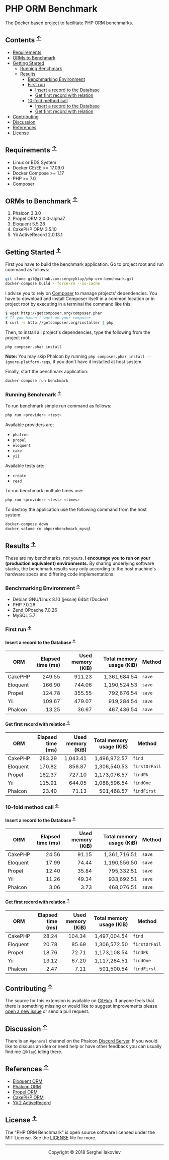 # PHP ORM Benchmark

The Docker based project to facilitate PHP ORM benchmarks.

## Contents <sup>[↑](#php-orm-benchmark)</sup>

* [Requirements](#requirements-)
* [ORMs to Benchmark](#orms-to-benchmark-)
* [Getting Started](#getting-started-)
  * [Running Benchmark](#running-benchmark-)
  * [Results](#results-)
    * [Benchmarking Environment](#benchmarking-environment-)
    * [First run](#first-run-get-)
      * [Insert a record to the Database](#insert-a-record-to-the-database-)
      * [Get first record with relation](#get-first-record-with-relation-)
    * [10-fold method call](#10-fold-method-)
      * [Insert a record to the Database](#insert-a-record-to-the-database--1)
      * [Get first record with relation](#get-first-record-with-relation--1)
* [Contributing](#contributing-)
* [Discussion](#discussion-)
* [References](#references-)
* [License](#license-)

## Requirements <sup>[↑](#php-orm-benchmark)</sup>

* Linux or BDS System
* Docker CE/EE >= 17.09.0
* Docker Compose >= 1.17
* PHP >= 7.0
* Composer

## ORMs to Benchmark <sup>[↑](#php-orm-benchmark)</sup>

1. Phalcon 3.3.0
2. Propel ORM 2.0.0-alpha7
3. Eloquent 5.5.28
4. CakePHP ORM 3.5.10
5. Yii ActiveRecord 2.0.13.1

## Getting Started <sup>[↑](#php-orm-benchmark)</sup>

First you have to build the benchmark application. Go to project root and run command as follows:

```sh
git clone git@github.com:sergeyklay/php-orm-benchmark.git
docker-compose build --force-rm --no-cache
```

I advise you to rely on [Composer](https://getcomposer.org) to manage projects’ dependencies.
You have to download and install Composer itself in a common location or in project root by executing in a terminal the command like this:

```sh
$ wget http://getcomposer.org/composer.phar
# If you haven't wget on your computer
$ curl -s http://getcomposer.org/installer | php
```

Then, to install all project's dependencies, type the following from the project root:

```sh
php composer.phar install
```

**Note:** You may skip Phalcon by running `php composer.phar install --ignore-platform-reqs`, if you don't have it installed at host system.

Finally, start the benchmark application:

```sh
docker-compose run benchmark
```

### Running Benchmark <sup>[↑](#php-orm-benchmark)</sup>

To run benchmark simple run command as follows:

```sh
php run <provider> <test>
```

Available providers are:

* `phalcon`
* `propel`
* `eloquent`
* `cake`
* `yii`

Available tests are:

* `create`
* `read`

To run benchmark multiple times use:

```sh
php run <provider> <test> <times>
```

To destroy the application use the following command from the host system:

```sh
docker-compose down
docker volume rm phpormbenchmark_mysql
```

## Results <sup>[↑](#php-orm-benchmark)</sup>

These are my benchmarks, not yours. **I encourage you to run on your (production equivalent) environments.**
By sharing underlying software stacks, the benchmark results vary only according to the host machine's hardware specs and differing code implementations.

### Benchmarking Environment <sup>[↑](#php-orm-benchmark)</sup>

* Debian GNU/Linux 8.10 (jessie) 64bit (Docker)
* PHP 7.0.26
* Zend OPcache 7.0.26
* MySQL 5.7

### First run <sup>[↑](#php-orm-benchmark)</sup>

#### Insert a record to the Database <sup>[↑](#php-orm-benchmark)</sup>

| ORM               |   Elapsed time (ms) | Used memory (KiB) | Total memory usage (KiB) | Method       |
|-------------------|--------------------:|------------------:|-------------------------:|--------------|
| CakePHP           |              249.55 |            911.23 |             1,361,684.54 | `save`       |
| Eloquent          |              166.90 |            744.06 |             1,190,524.53 | `save`       |
| Propel            |              124.78 |            355.55 |               792,676.54 | `save`       |
| Yii               |              109.67 |            479.07 |               919,284.54 | `save`       |
| Phalcon           |               13.25 |             36.67 |               467,436.54 | `save`       |

#### Get first record with relation <sup>[↑](#php-orm-benchmark)</sup>

| ORM               |   Elapsed time (ms) | Used memory (KiB) | Total memory usage (KiB) | Method       |
|-------------------|--------------------:|------------------:|-------------------------:|--------------|
| CakePHP           |              283.29 |          1,043.41 |             1,496,972.57 | `find`       |
| Eloquent          |              170.82 |            856.87 |             1,306,540.53 | `firstOrFail`|
| Propel            |              162.37 |            727.10 |             1,173,076.57 | `findPk`     |
| Yii               |              115.91 |            644.05 |             1,088,596.54 | `findOne`    |
| Phalcon           |               23.40 |             71.13 |               501,468.57 | `findFirst`  |

### 10-fold method call <sup>[↑](#php-orm-benchmark)</sup>

#### Insert a record to the Database <sup>[↑](#php-orm-benchmark)</sup>

| ORM               |   Elapsed time (ms) | Used memory (KiB) | Total memory usage (KiB) | Method       |
|-------------------|--------------------:|------------------:|-------------------------:|--------------|
| CakePHP           |               24.56 |             91.15 |             1,361,716.51 | `save`       |
| Eloquent          |               17.99 |             74.44 |             1,190,556.50 | `save`       |
| Propel            |               12.40 |             35.84 |               795,332.51 | `save`       |
| Yii               |               11.26 |             49.34 |               933,692.51 | `save`       |
| Phalcon           |                3.06 |              3.73 |               468,076.51 | `save`       |

#### Get first record with relation <sup>[↑](#php-orm-benchmark)</sup>

| ORM               |   Elapsed time (ms) | Used memory (KiB) | Total memory usage (KiB) | Method       |
|-------------------|--------------------:|------------------:|-------------------------:|--------------|
| CakePHP           |              28.24  |            104.34 |             1,497,004.54 | `find`       |
| Eloquent          |              20.78  |             85.69 |             1,306,572.50 | `firstOrFail`|
| Propel            |              18.76  |             72.71 |             1,173,108.54 | `findPk`     |
| Yii               |               13.12 |             67.20 |             1,117,284.51 | `findOne`    |
| Phalcon           |               2.47  |              7.11 |               501,500.54 | `findFirst`  |

## Contributing <sup>[↑](#php-orm-benchmark)</sup>

The source for this extension is available on [GitHub](https://github.com/sergeyklay/php-orm-benchmark). If anyone feels that there is
something missing or would like to suggest improvements please [open a new issue](https://github.com/sergeyklay/php-orm-benchmark/issues)
or send a pull request.

## Discussion <sup>[↑](#php-orm-benchmark)</sup>

There is an `#general` channel on the Phalcon [Discord Server](https://discord.gg/PNFsSsr).
If you would like to discuss an idea or need help or have other feedback you can usually find me (`@klay`) idling there.

## References <sup>[↑](#php-orm-benchmark)</sup>

* [Eloquent ORM](https://laravel.com/docs/5.5/eloquent)
* [Phalcon ORM](https://docs.phalconphp.com/en/3.2/db-models)
* [Propel ORM](http://propelorm.org/documentation/)
* [CakePHP ORM](https://book.cakephp.org/3.0/en/orm.html)
* [Yii 2 ActiveRecord](http://www.yiiframework.com/doc-2.0/guide-db-active-record.html)

## License <sup>[↑](#php-orm-benchmark)</sup>

The "PHP ORM Benchmark" is open source software licensed under the MIT License.
See the [LICENSE](https://github.com/sergeyklay/php-orm-benchmark/blob/master/LICENSE) file for more.

---

<p align="center">Copyright &copy; 2018 Serghei Iakovlev</p>
